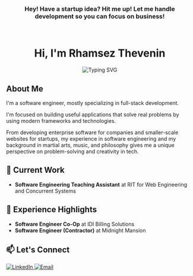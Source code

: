 <h3 align="center">Hey! Have a startup idea? Hit me up! Let me handle development so you can focus on business!</h3>
<br/>
<h1 align="center">Hi, I'm Rhamsez Thevenin</h1>
<p align="center">
  <img src="https://readme-typing-svg.herokuapp.com?font=Roboto+Code&pause=1000&color=FFFFFF&center=true&vCenter=true&width=435&lines=Software+Engineer;Web+and+Mobile+Developer;Game+Developer;Content+Creator" alt="Typing SVG" />
</p>

## About Me

I'm a software engineer, mostly specializing in full-stack development.

I'm focused on building useful applications that solve real problems by using modern frameworks and technologies.

From developing enterprise software for companies and smaller-scale websites for startups, my experience in software engineering and my background in martial arts, music, and philosophy gives me a unique perspective on problem-solving and creativity in tech.

## 🔭 Current Work
- **Software Engineering Teaching Assistant** at RIT for Web Engineering and Concurrent Systems

## 💼 Experience Highlights
- **Software Engineer Co-Op** at IDI Billing Solutions
- **Software Engineer (Contractor)** at Midnight Mansion

## 📫 Let's Connect
<p align="left">
  <a href="https://linkedin.com/in/rhamzthev" target="_blank">
    <img src="https://img.shields.io/badge/LinkedIn-0077B5?style=for-the-badge&logo=linkedin&logoColor=white" alt="LinkedIn"/>
  </a>
  <a href="mailto:rhamzthev@gmail.com">
    <img src="https://img.shields.io/badge/Gmail-D14836?style=for-the-badge&logo=gmail&logoColor=white" alt="Email"/>
  </a>
</p>
